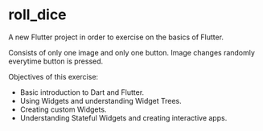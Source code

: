 # roll_dice

A new Flutter project in order to exercise on the basics of Flutter.

Consists of only one image and only one button. Image changes randomly everytime button is pressed.

Objectives of this exercise:
- Basic introduction to Dart and Flutter.
- Using Widgets and understanding Widget Trees.
- Creating custom Widgets.
- Understanding Stateful Widgets and creating interactive apps.
